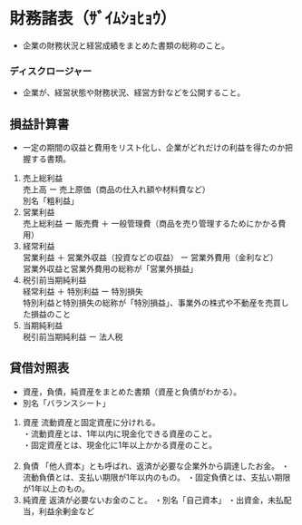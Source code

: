 # 財務諸表（ｻﾞｲﾑｼｮﾋｮｳ）
- 企業の財務状況と経営成績をまとめた書類の総称のこと。

### ディスクロージャー
- 企業が、経営状態や財務状況、経営方針などを公開すること。

## 損益計算書
- 一定の期間の収益と費用をリスト化し、企業がどれだけの利益を得たのか把握する書類。
1. 売上総利益<br>
売上高 ー 売上原価（商品の仕入れ額や材料費など）<br>
別名「粗利益」
2. 営業利益<br>
売上総利益 ー 販売費 ＋ 一般管理費（商品を売り管理するためにかかる費用）
3. 経常利益<br>
営業利益 ＋ 営業外収益（投資などの収益） ー 営業外費用（金利など）<br>
営業外収益と営業外費用の総称が「営業外損益」
4. 税引前当期純利益<br>
経常利益 ＋ 特別利益 ー 特別損失<br>
特別利益と特別損失の総称が「特別損益」、事業外の株式や不動産を売買した損益のこと
5. 当期純利益<br>
 税引前当期純利益 ー 法人税

## 貸借対照表

- 資産，負債，純資産をまとめた書類（資産と負債がわかる）。
- 別名「バランスシート」
1. 資産
流動資産と固定資産に分けれる。<br>
・流動資産とは、1年以内に現金化できる資産のこと。<br>
・固定資産とは、現金化に1年以上かかる資産のこと。<br><br>
2. 負債
「他人資本」とも呼ばれ、返済が必要な企業外から調達したお金。
・流動負債とは、支払い期限が1年以内のもの。
・固定負債とは、支払い期限が1年以上のもの。
3. 純資産
返済が必要ないお金のこと。
・別名「自己資本」
・出資金，未払配当，利益余剰金など
